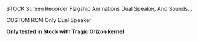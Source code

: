 STOCK
Screen Recorder
Flagship Animations
Dual Speaker, And Sounds... 

CUSTOM ROM
Only Dual Speaker

**Only tested in Stock with Tragic Orizon kernel**